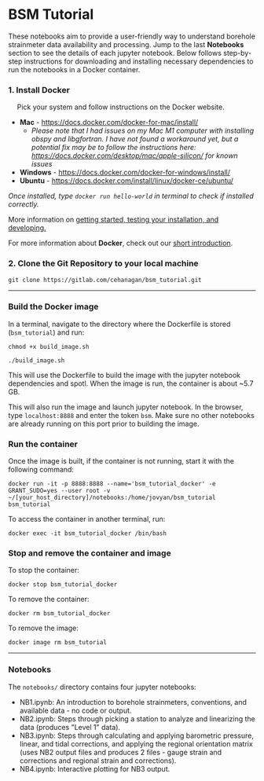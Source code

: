 # BSM Tutorial
These notebooks aim to provide a user-friendly way to understand borehole strainmeter data availability and processing. Jump to the last **Notebooks** section to see the details of each jupyter notebook. Below follows step-by-step instructions for downloading and installing necessary dependencies to run the notebooks in a Docker container. 

### 1. Install Docker
&ensp;&ensp; Pick your system and follow instructions on the Docker website. 
* **Mac** - https://docs.docker.com/docker-for-mac/install/ 
	* *Please note that I had issues on my Mac M1 computer with installing obspy and libgfortran. I have not found a workaround yet, but a potential fix may be to follow the instructions here: https://docs.docker.com/desktop/mac/apple-silicon/ for known issues*
* **Windows** - https://docs.docker.com/docker-for-windows/install/ 
* **Ubuntu** - https://docs.docker.com/install/linux/docker-ce/ubuntu/ 

*Once installed, type `docker run hello-world` in terminal to check if installed correctly.*

More information on [getting started, testing your installation, and developing.](https://docs.docker.com/get-started/) 

For more information about **Docker**, check out our [short introduction](https://www.unavco.org/gitlab/GeoSciFramework/docker-tutorial/wikis/Introduction-to-Docker). 

### 2. Clone the Git Repository to your local machine 
`git clone https://gitlab.com/cehanagan/bsm_tutorial.git`

***

### **Build the Docker image**
In a terminal, navigate to the directory where the Dockerfile is stored (`bsm_tutorial`) and run:

`chmod +x build_image.sh`

`./build_image.sh`

This will use the Dockerfile to build the image with the jupyter notebook dependencies and spotl. When the image is run, the container is about ~5.7 GB.

This will also run the image and launch jupyter notebook. In the browser, type `localhost:8888` and enter the token `bsm`. Make sure no other notebooks are already running on this port prior to building the image. 

### **Run the container**
Once the image is built, if the container is not running, start it with the following command:

`docker run -it -p 8888:8888 --name='bsm_tutorial_docker' -e GRANT_SUDO=yes --user root -v ~/[your_host_directory]/notebooks:/home/jovyan/bsm_tutorial bsm_tutorial`

To access the container in another terminal, run:

`docker exec -it bsm_tutorial_docker /bin/bash`

### **Stop and remove the container and image**
To stop the container:

`docker stop bsm_tutorial_docker`

To remove the container:

`docker rm bsm_tutorial_docker`

To remove the image:

`docker image rm bsm_tutorial`

***

### **Notebooks**
The `notebooks/` directory contains four jupyter notebooks:
- NB1.ipynb: An introduction to borehole strainmeters, conventions, and available data - no code or output. 
- NB2.ipynb: Steps through picking a station to analyze and linearizing the data (produces "Level 1" data). 
- NB3.ipynb: Steps through calculating and applying barometric pressure, linear, and tidal corrections, and applying the regional orientation matrix (uses NB2 output files and produces 2 files - gauge strain and corrections and regional strain and corrections). 
- NB4.ipynb: Interactive plotting for NB3 output. 



